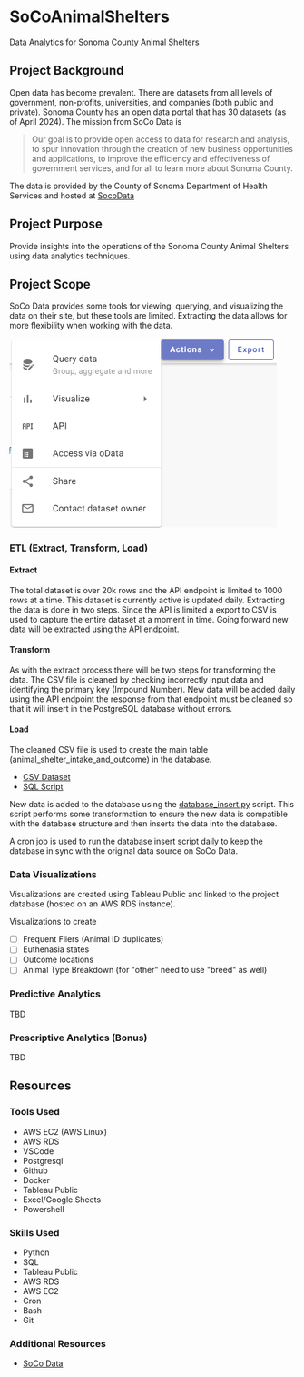 # SoCoAnimalShelters
Data Analytics for Sonoma County Animal Shelters

## Project Background
Open data has become prevalent.  There are datasets from all levels of government, non-profits, universities, and companies (both public and private).  Sonoma County has an open data portal that has 30 datasets (as of April 2024).  The mission from SoCo Data is
> Our goal is to provide open access to data for research and analysis, to spur innovation through the creation of new business opportunities and applications, to improve the efficiency and effectiveness of government services, and for all to learn more about Sonoma County.

The data is provided by the County of Sonoma Department of Health Services and hosted at [SocoData](https://data.sonomacounty.ca.gov/Government/Animal-Shelter-Intake-and-Outcome/924a-vesw/about_data)


## Project Purpose
Provide insights into the operations of the Sonoma County Animal Shelters using data analytics techniques.

## Project Scope
SoCo Data provides some tools for viewing, querying, and visualizing the data on their site, but these tools are limited.  Extracting the data allows for more flexibility when working with the data.

![screenshot of the tools available for interacting the the dataset](/assets/img/soco_data_actions.png)

### ETL (Extract, Transform, Load)

#### Extract
The total dataset is over 20k rows and the API endpoint is limited to 1000 rows at a time.  This dataset is currently active is updated daily. Extracting the data is done in two steps.  Since the API is limited a export to CSV is used to capture the entire dataset at a moment in time.  Going forward new data will be extracted using the API endpoint.

#### Transform
As with the extract process there will be two steps for transforming the data.  The CSV file is cleaned by checking incorrectly input data and identifying the primary key (Impound Number).  New data will be added daily using the API endpoint the response from that endpoint must be cleaned so that it will insert in the PostgreSQL database without errors.

#### Load
The cleaned CSV file is used to create the main table (animal_shelter_intake_and_outcome) in the database.
- [CSV Dataset](/datasets/Animal_Shelter_Intake_and_Outcome_20240402.csv)
- [SQL Script](/sql/animal_shelter_intake_and_outcome_202404032309.sql)

New data is added to the database using the [database_insert.py](database_insert.py) script.  This script performs some transformation to ensure the new data is compatible with the database structure and then inserts the data into the database.

A cron job is used to run the database insert script daily to keep the database in sync with the original data source on SoCo Data.

### Data Visualizations
Visualizations are created using Tableau Public and linked to the project database (hosted on an AWS RDS instance).

Visualizations to create
- [ ] Frequent Fliers (Animal ID duplicates)
- [ ] Euthenasia states
- [ ] Outcome locations
- [ ] Animal Type Breakdown (for "other" need to use "breed" as well)

### Predictive Analytics
TBD

### Prescriptive Analytics (Bonus)
TBD

## Resources

### Tools Used
- AWS EC2 (AWS Linux)
- AWS RDS
- VSCode
- Postgresql
- Github
- Docker
- Tableau Public
- Excel/Google Sheets
- Powershell


### Skills Used
- Python
- SQL
- Tableau Public
- AWS RDS
- AWS EC2
- Cron
- Bash
- Git

### Additional Resources
- [SoCo Data](https://data.sonomacounty.ca.gov/)
